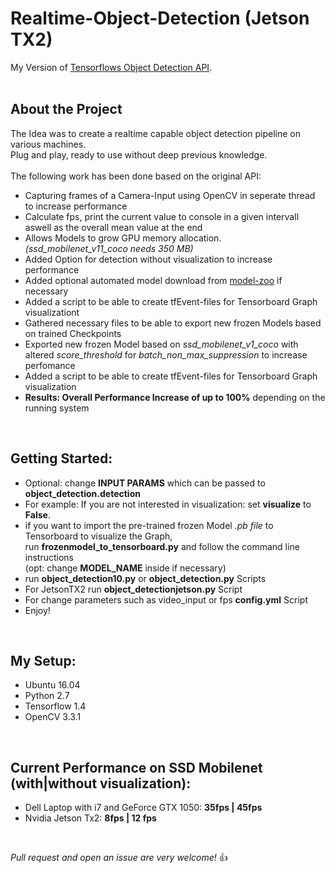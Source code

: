 # Realtime-Object-Detection (Jetson TX2)
My Version of [Tensorflows Object Detection API](https://github.com/tensorflow/models/tree/master/research/object_detection).<br />
<br />

## About the Project
The Idea was to create a realtime capable object detection pipeline on various machines. <br />
Plug and play, ready to use without deep previous knowledge.<br /> <br />
The following work has been done based on the original API:
- Capturing frames of a Camera-Input using OpenCV in seperate thread to increase performance
- Calculate fps, print the current value to console in a given intervall aswell as the overall mean value at the end
- Allows Models to grow GPU memory allocation. *(ssd_mobilenet_v11_coco needs 350 MB)*
- Added Option for detection without visualization to increase performance
- Added optional automated model download from [model-zoo](https://github.com/tensorflow/models/blob/master/research/object_detection/g3doc/detection_model_zoo.md) if necessary
- Added a script to be able to create tfEvent-files for Tensorboard Graph visualizationt
- Gathered necessary files to be able to export new frozen Models based on trained Checkpoints
- Exported new frozen Model based on *ssd_mobilenet_v1_coco* with altered *score_threshold* for *batch_non_max_suppression* to increase perfomance
- Added a script to be able to create tfEvent-files for Tensorboard Graph visualization
- **Results: Overall Performance Increase of up to 100%** depending on the running system
<br />

## Getting Started:  
- Optional: change **INPUT PARAMS** which can be passed to **object_detection.detection**
- For example: If you are not interested in visualization: set **visualize** to **False**. <br />
- if you want to import the pre-trained frozen Model *.pb file* to Tensorboard to visualize the Graph, <br />
run **frozenmodel_to_tensorboard.py** and follow the command line instructions <br />
(opt: change **MODEL_NAME**  inside if necessary)
- run **object_detection10.py** or **object_detection.py** Scripts  <br />
- For JetsonTX2 run **object_detectionjetson.py** Script  <br />
- For change parameters such as video_input or fps **config.yml** Script  <br />
- Enjoy!
<br />

## My Setup:
- Ubuntu 16.04
- Python 2.7
- Tensorflow 1.4
- OpenCV 3.3.1
 <br />

## Current Performance on SSD Mobilenet (with|without visualization):
- Dell Laptop with i7 and GeForce GTX 1050: **35fps | 45fps**
- Nvidia Jetson Tx2: **8fps | 12 fps**
 <br />

 *Pull request and open an issue are very welcome!* :+1:
